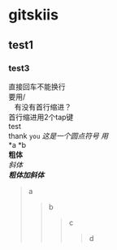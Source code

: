 # gitskiis
## test1
### test3
直接回车不能换行<br>
要用/<br>
    有没有首行缩进？<br>
首行缩进用2个tap键<br>
    test<br>
thank `you`
*这是一个圆点符号 用*<br>
 *a
  *b<br>
**粗体**<br>
*斜体*<br>
***粗体加斜体***<br>

>a
>>b
>>>c
>>>>d
